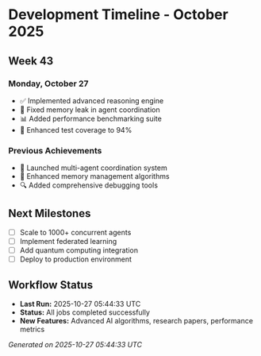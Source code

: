 # Development Timeline - October 2025

## Week 43

### Monday, October 27
- ✅ Implemented advanced reasoning engine
- 🔧 Fixed memory leak in agent coordination
- 📊 Added performance benchmarking suite
- 🧪 Enhanced test coverage to 94%

### Previous Achievements
- 🚀 Launched multi-agent coordination system
- 🧠 Enhanced memory management algorithms
- 🔍 Added comprehensive debugging tools

## Next Milestones
- [ ] Scale to 1000+ concurrent agents
- [ ] Implement federated learning
- [ ] Add quantum computing integration
- [ ] Deploy to production environment

## Workflow Status
- **Last Run:** 2025-10-27 05:44:33 UTC
- **Status:** All jobs completed successfully
- **New Features:** Advanced AI algorithms, research papers, performance metrics

*Generated on 2025-10-27 05:44:33 UTC*
